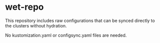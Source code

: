 # wet-repo

This repository includes raw configurations that can be synced directly to the
clusters without hydration.

No kustomization.yaml or configsync.yaml files are needed.
